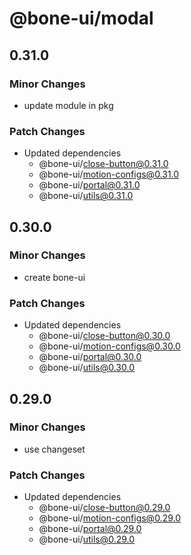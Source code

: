 # @bone-ui/modal

## 0.31.0

### Minor Changes

- update module in pkg

### Patch Changes

- Updated dependencies
  - @bone-ui/close-button@0.31.0
  - @bone-ui/motion-configs@0.31.0
  - @bone-ui/portal@0.31.0
  - @bone-ui/utils@0.31.0

## 0.30.0

### Minor Changes

- create bone-ui

### Patch Changes

- Updated dependencies
  - @bone-ui/close-button@0.30.0
  - @bone-ui/motion-configs@0.30.0
  - @bone-ui/portal@0.30.0
  - @bone-ui/utils@0.30.0

## 0.29.0

### Minor Changes

- use changeset

### Patch Changes

- Updated dependencies
  - @bone-ui/close-button@0.29.0
  - @bone-ui/motion-configs@0.29.0
  - @bone-ui/portal@0.29.0
  - @bone-ui/utils@0.29.0
